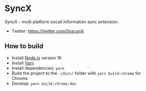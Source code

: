 # SyncX

SyncX - multi platform socail information sync extension.

- Twitter: https://twitter.com/0xscanX

## How to build

- Install [Node.js](https://nodejs.org) version 16
- Install [Yarn](https://yarnpkg.com/en/docs/install)
- Install dependencies: `yarn`
- Build the project to the `./dist/` folder with `yarn build:chrome` for Chrome
- Develop: `yarn build:chrome:dev`